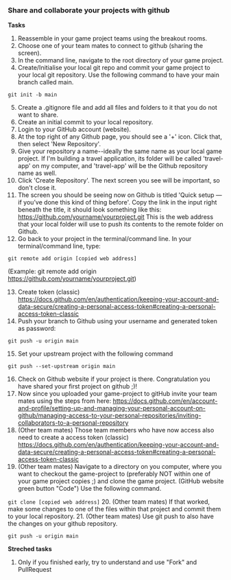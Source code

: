 ### Share and collaborate your projects with github
**Tasks**
1. Reassemble in your game project teams using the breakout rooms.
2. Choose one of your team mates to connect to github (sharing the screen).
3. In the command line, navigate to the root directory of your game project.
6. Create/Initialise your local git repo and commit your game project to your local git repository. Use the following command to have your main branch called main.

``git init -b main``

5. Create a .gitignore file and add all files and folders to it that you do not want to share.
6. Create an initial commit to your local repository.
7. Login to your GitHub account (website).
8. At the top right of any Github page, you should see a '+' icon. Click that, then select 'New Repository'.
9. Give your repository a name--ideally the same name as your local game project. If I'm building a travel application, its folder will be called 'travel-app' on my computer, and 'travel-app' will be the Github repository name as well.
10. Click 'Create Repository'. The next screen you see will be important, so don't close it.
11. The screen you should be seeing now on Github is titled 'Quick setup — if you’ve done this kind of thing before'. Copy the link in the input right beneath the title, it should look something like this: https://github.com/yourname/yourproject.git 
This is the web address that your local folder will use to push its contents to the remote folder on Github.
12. Go back to your project in the terminal/command line. In your terminal/command line, type: 

``git remote add origin [copied web address] ``

(Example: git remote add origin https://github.com/yourname/yourproject.git)

13. Create token (classic) https://docs.github.com/en/authentication/keeping-your-account-and-data-secure/creating-a-personal-access-token#creating-a-personal-access-token-classic
14. Push your branch to Github using your username and generated token as password: 

``git push -u origin main``

15. Set your upstream project with the following command

``git push --set-upstream origin main``

16. Check on Github website if your project is there. Congratulation you have shared your first project on github ;)!
17. Now since you uploaded your game-project to gitHub invite your team mates using the steps from here: https://docs.github.com/en/account-and-profile/setting-up-and-managing-your-personal-account-on-github/managing-access-to-your-personal-repositories/inviting-collaborators-to-a-personal-repository
18. (Other team mates) Those team members who have now access also need to create a access token (classic) https://docs.github.com/en/authentication/keeping-your-account-and-data-secure/creating-a-personal-access-token#creating-a-personal-access-token-classic
19. (Other team mates) Navigate to a directory on you computer, where you want to checkout the game-project to (preferably NOT within one of your game project copies ;) and clone the game project. (GitHub website green button "Code") Use the following command.

``git clone [copied web address]`` 
20. (Other team mates) If that worked, make some changes to one of the files within that project and commit them to your local repository.
21. (Other team mates) Use git push to also have the changes on your github repository.

``git push -u origin main``

**Streched tasks**
1. Only if you finished early, try to understand and use "Fork" and PullRequest

